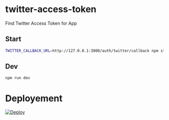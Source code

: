 # twitter-access-token
Find Twitter Access Token for App

## Start

```sh
TWITTER_CALLBACK_URL=http://127.0.0.1:3000/auth/twitter/callback npm start
```

## Dev

```sh
npm run dev
```

# Deployement

[![Deploy](https://www.herokucdn.com/deploy/button.svg)](https://heroku.com/deploy)
